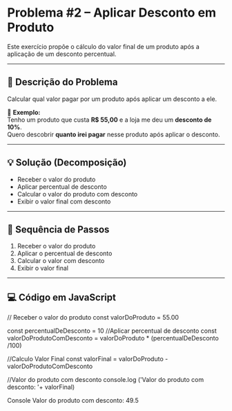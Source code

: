 # Problema #2 – Aplicar Desconto em Produto

Este exercício propõe o cálculo do valor final de um produto após a aplicação de um desconto percentual.

---

## 🧠 Descrição do Problema

Calcular qual valor pagar por um produto após aplicar um desconto a ele.

📌 **Exemplo:**  
Tenho um produto que custa **R$ 55,00** e a loja me deu um **desconto de 10%**.  
Quero descobrir **quanto irei pagar** nesse produto após aplicar o desconto.

---

## 💡 Solução (Decomposição)

- Receber o valor do produto  
- Aplicar percentual de desconto  
- Calcular o valor do produto com desconto  
- Exibir o valor final com desconto

---

## 🔢 Sequência de Passos

1. Receber o valor do produto  
2. Aplicar o percentual de desconto  
3. Calcular o valor com desconto  
4. Exibir o valor final

---

## 💻 Código em JavaScript

// Receber o valor do produto 
const valorDoProduto = 55.00

const percentualDeDesconto = 10
//Aplicar percentual de desconto 
const valorDoProdutoComDesconto = valorDoProduto * (percentualDeDesconto /100)

//Calculo Valor Final
const valorFinal = valorDoProduto - valorDoProdutoComDesconto

//Valor do produto com desconto 
console.log ('Valor do produto com desconto: '+ valorFinal)

Console
Valor do produto com desconto: 49.5
